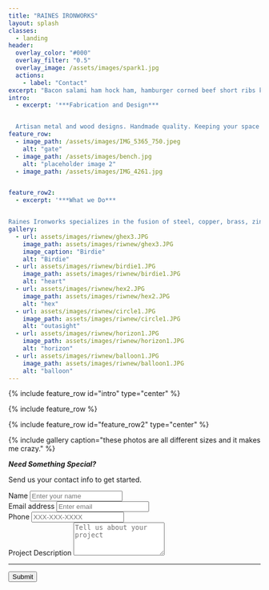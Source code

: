 ```yaml
---
title: "RAINES IRONWORKS"
layout: splash
classes:
  - landing
header:
  overlay_color: "#000"
  overlay_filter: "0.5"
  overlay_image: /assets/images/spark1.jpg
  actions:
    - label: "Contact"
excerpt: "Bacon salami ham hock ham, hamburger corned beef short ribs kielbasa biltong t-bone drumstick tri-tip tail sirloin pork chop."
intro:
  - excerpt: '***Fabrication and Design***


  Artisan metal and wood designs. Handmade quality. Keeping your space unique since 2016'
feature_row:
  - image_path: /assets/images/IMG_5365_750.jpeg
    alt: "gate"
  - image_path: /assets/images/bench.jpg
    alt: "placeholder image 2"
  - image_path: /assets/images/IMG_4261.jpg


feature_row2:
  - excerpt: '***What we Do***


Raines Ironworks specializes in the fusion of steel, copper, brass, zinc, and wood to take your ideas to the next level. Handmade range hoods, Firescreens, Counters, Sinks, Fire pits, Gates, Doors. Anything you can imagine, Raines Ironworks can build it.'
gallery:
  - url: assets/images/riwnew/ghex3.JPG
    image_path: assets/images/riwnew/ghex3.JPG
    image_caption: "Birdie"
    alt: "Birdie"
  - url: assets/images/riwnew/birdie1.JPG
    image_path: assets/images/riwnew/birdie1.JPG
    alt: "heart"
  - url: assets/images/riwnew/hex2.JPG
    image_path: assets/images/riwnew/hex2.JPG
    alt: "hex"
  - url: assets/images/riwnew/circle1.JPG
    image_path: assets/images/riwnew/circle1.JPG
    alt: "outasight"
  - url: assets/images/riwnew/horizon1.JPG
    image_path: assets/images/riwnew/horizon1.JPG
    alt: "horizon"
  - url: assets/images/riwnew/balloon1.JPG
    image_path: assets/images/riwnew/balloon1.JPG
    alt: "balloon"
---
```


  {% include feature_row id="intro" type="center" %}

  {% include feature_row %}

  {% include feature_row id="feature_row2" type="center" %}

  {% include gallery caption="these photos are all different sizes and it makes me crazy." %}


  ***Need Something Special?***


  Send us your contact info to get started.

  <form action="https://getform.io/f/41b43f92-faa6-4b9c-b046-af5dfa1641ea" method="POST">
            <div class="form-group">
              <label for="InputName">Name</label>
              <input type="text" name="name" class="form-control" id="InputName" placeholder="Enter your name" required="required">
            </div>
            <div class="form-group">
              <label for="InputEmail1" required="required">Email address</label>
              <input type="email" name="email" class="form-control" id="InputEmail1" placeholder="Enter email">
            </div>
            <div class="form-group">
              <label for="InputPhone">Phone</label>
              <input type="text" name="phone" class="form-control" id="InputPhone" placeholder="XXX-XXX-XXXX" required="required">
            </div>
            <div class="form-group">
              <label for="FormProjectDescription">Project Description</label>
              <textarea rows="4" name="projectDesc" id="InputProject" placeholder="Tell us about your project"></textarea>
            </div>
            <hr>
            <button type="action" class="btn btn--inverse">Submit</button>
          </form>
